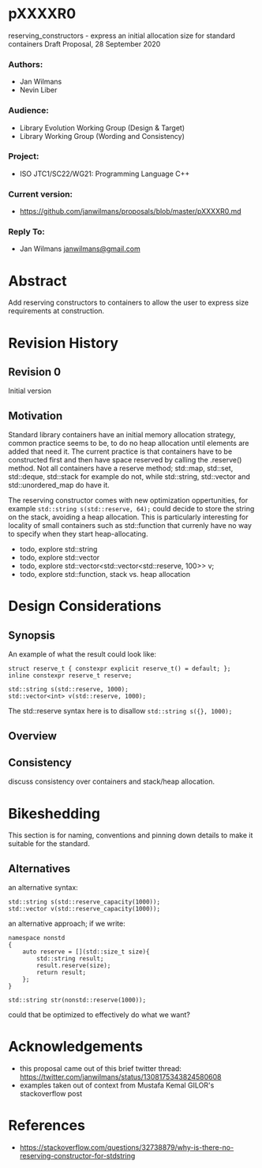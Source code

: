 # pXXXXR0
reserving_constructors - express an initial allocation size for standard containers
Draft Proposal, 28 September 2020

### Authors:
 * Jan Wilmans
 * Nevin Liber
 
 ### Audience:
  * Library Evolution Working Group (Design & Target)
  * Library Working Group (Wording and Consistency)

### Project:
  * ISO JTC1/SC22/WG21: Programming Language C++
  
### Current version:
  * https://github.com/janwilmans/proposals/blob/master/pXXXXR0.md

### Reply To: 
  * Jan Wilmans <janwilmans@gmail.com>

# Abstract

Add reserving constructors to containers to allow the user to express size requirements at construction.

# Revision History

## Revision 0

Initial version

## Motivation

Standard library containers have an initial memory allocation strategy, common practice seems to be, to do no heap allocation until elements are added that need it. 
The current practice is that containers have to be constructed first and then have space reserved by calling the .reserve() method. Not all containers have a reserve method;  std::map, std::set, std::deque, std::stack for example do not, while std::string, std::vector and std::unordered_map do have it.

The reserving constructor comes with new optimization oppertunities, for example `std::string s(std::reserve, 64);` could decide to store the string on the stack, avoiding a heap allocation. This is particularly interesting for locality of small containers such as std::function<T> that currenly have no way to specify when they start heap-allocating.
 
 
* todo, explore std::string 
* todo, explore std::vector<T> 
* todo, explore std::vector<std::vector<std::reserve, 100>> v; 
* todo, explore std::function<T>, stack vs. heap allocation

# Design Considerations

## Synopsis

An example of what the result could look like:

```
struct reserve_t { constexpr explicit reserve_t() = default; };
inline constexpr reserve_t reserve;

std::string s(std::reserve, 1000);
std::vector<int> v(std::reserve, 1000);
```

The std::reserve syntax here is to disallow `std::string s({}, 1000);`

## Overview

## Consistency

discuss consistency over containers and stack/heap allocation.

# Bikeshedding

This section is for naming, conventions and pinning down details to make it suitable for the standard.

## Alternatives

an alternative syntax:

```
std::string s(std::reserve_capacity(1000));
std::vector v(std::reserve_capacity(1000));
```

an alternative approach; if we write:

```
namespace nonstd
{
    auto reserve = [](std::size_t size){
        std::string result;
        result.reserve(size);
        return result;
    };
}

std::string str(nonstd::reserve(1000));
``` 

could that be optimized to effectively do what we want? 

# Acknowledgements

* this proposal came out of this brief twitter thread: https://twitter.com/janwilmans/status/1308175343824580608
* examples taken out of context from Mustafa Kemal GILOR's stackoverflow post

# References

* https://stackoverflow.com/questions/32738879/why-is-there-no-reserving-constructor-for-stdstring






